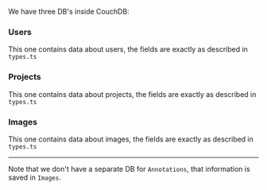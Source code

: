 We have three DB's inside CouchDB:

### Users
This one contains data about users, the fields are exactly as described in `types.ts`

### Projects
This one contains data about projects, the fields are exactly as described in `types.ts`

### Images
This one contains data about images, the fields are exactly as described in `types.ts`

***
Note that we don't have a separate DB for `Annotations`, that information is saved in `Images`.